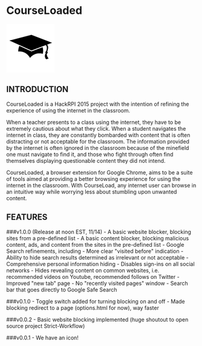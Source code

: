 CourseLoaded
==============
![Logo](CourseLoaded/images/logo-128.png)

INTRODUCTION
------------
CourseLoaded is a HackRPI 2015 project with the intention of refining the experience of using the internet in the classroom. 

When a teacher presents to a class using the internet, they have to be extremely cautious about what they click. When a student navigates the internet in class, they are constantly bombarded with content that is often distracting or not acceptable for the classroom. The information provided by the internet is often ignored in the classroom because of the minefield one must navigate to find it, and those who fight through often find themselves displaying questionable content they did not intend.

CourseLoaded, a browser extension for Google Chrome, aims to be a suite of tools aimed at providing a better browsing experience for using the internet in the classroom. With CourseLoad, any internet user can browse in an intuitive way while worrying less about stumbling upon unwanted content. 

FEATURES
------------
###v1.0.0 (Release at noon EST, 11/14)
	- A basic website blocker, blocking sites from a pre-defined list
	- A basic content blocker, blocking malicious content, ads, and content from the sites in the pre-defined list
	- Google Search refinements, including
		- More clear "visited before" indication
		- Ability to hide search results determined as irrelevant or not acceptable
	- Comprehensive personal information hiding
		- Disables sign-ins on all social networks
		- Hides revealing content on common websites, i.e. recommended videos on Youtube, recommended follows on Twitter
	- Improved "new tab" page
		- No "recently visited pages" window
		- Search bar that goes directly to Google Safe Search

###v0.1.0
	- Toggle switch added for turning blocking on and off
	- Made blocking redirect to a page (options.html for now), way faster

###v0.0.2
	- Basic website blocking implemented (huge shoutout to open source project Strict-Workflow)

###v0.0.1
	- We have an icon!